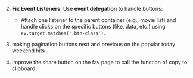 2. **Fix Event Listeners**: Use **event delegation** to handle buttons:
   - Attach one listener to the parent container (e.g., movie list) and handle clicks on the specific buttons (like, data, etc.) using `ev.target.matches('.btn-class')`.

1. making pagination buttons next and previous on the popular today weekend hits
2. improve the share button on the fav page to call the function of copy to clipboard